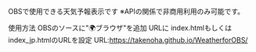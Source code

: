 OBSで使用できる天気予報表示です
※APIの関係で非商用利用のみ可能です。

使用方法
OBSのソースに"🌍️ブラウザ"を追加
URLに index.htmlもしくはindex_jp.htmlのURLを設定
URL:https://takenoha.github.io/WeatherforOBS/

